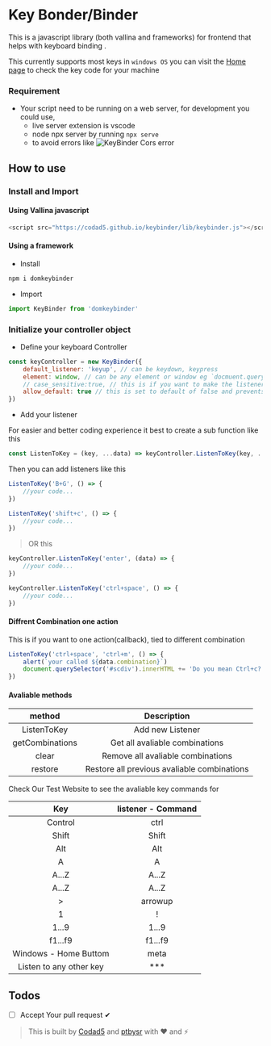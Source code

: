 # Key Bonder/Binder

This is a javascript library (both vallina and frameworks) for frontend that helps with keyboard binding .

This currently supports most keys in `windows OS` you can visit the [Home page](https://codad5.github.io/keybinder/) to check the key code for your machine 

### Requirement 
- Your script need to be running on a web server, for development you could use,
    - live server extension is vscode 
    - node npx server by running `npx serve`
  - to avoid errors like 
  ![KeyBinder Cors error](.git/img/cors-error.png)
    
## How to use
### Install and Import

#### Using Vallina javascript
```js
<script src="https://codad5.github.io/keybinder/lib/keybinder.js"></script>
```

#### Using a framework
- Install
```bash
npm i domkeybinder
```
- Import
```js
import KeyBinder from 'domkeybinder'
```
        
### Initialize your controller object

- Define your keyboard Controller
```js
const keyController = new KeyBinder({
    default_listener: 'keyup', // can be keydown, keypress
    element: window, // can be any element or window eg `docmuent.querySelector('.myeditor')
    // case_sensitive:true, // this is if you want to make the listener case sensitive
    allow_default: true // this is set to default of false and prevents any default keyboard action
})
```

- Add your listener

For easier and better coding experience it best to create a sub function like this 
```js
const ListenToKey = (key, ...data) => keyController.ListenToKey(key, ...data)
```
Then you can add listeners like this 
```js 
ListenToKey('B+G', () => {
    //your code...
})

ListenToKey('shift+c', () => {
    //your code...
})

```
> OR this
```js
keyController.ListenToKey('enter', (data) => {
    //your code...
})

keyController.ListenToKey('ctrl+space', () => {
    //your code...
})
```

#### Diffrent Combination one action
This is if you want to one action(callback), tied to different combination
```js
ListenToKey('ctrl+space', 'ctrl+m', () => {
    alert(`your called ${data.combination}`)
    document.querySelector('#scdiv').innerHTML += 'Do you mean Ctrl+c? try Ctrl+c'
})
```

#### Avaliable methods

| method | Description |
| :---: | :---: |
| ListenToKey | Add new Listener |
| getCombinations | Get all avaliable combinations|
| clear | Remove all avaliable combinations|
| restore | Restore all previous avaliable combinations|



Check Our Test Website to see the avaliable key commands for


| Key | listener - Command | 
| :---: | :---: | 
| Control | ctrl |
| Shift | Shift |
| Alt | Alt |
| A | A |
| A...Z | A...Z | 
| A...Z | A...Z | 
| > | arrowup |
1 | !
1...9 | 1...9
f1...f9 | f1...f9
Windows - Home Buttom | meta
| Listen to any other key | ***

## Todos
- [ ] Accept Your pull request ✔

> This is built by [Codad5](https://github.com/codad5) and [ptbysr](https://github.com/ptbysr) with ❤ and ⚡

